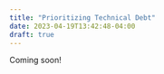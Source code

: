 ```yaml
---
title: "Prioritizing Technical Debt"
date: 2023-04-19T13:42:48-04:00
draft: true
---
```


Coming soon!
